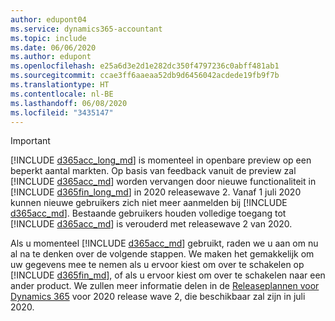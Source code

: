 ```yaml
---
author: edupont04
ms.service: dynamics365-accountant
ms.topic: include
ms.date: 06/06/2020
ms.author: edupont
ms.openlocfilehash: e25a6d3e2d1e282dc350f4797236c0abff481ab1
ms.sourcegitcommit: ccae3ff6aaeaa52db9d6456042acdede19fb9f7b
ms.translationtype: HT
ms.contentlocale: nl-BE
ms.lasthandoff: 06/08/2020
ms.locfileid: "3435147"
---
```

> [!IMPORTANT]
> [!INCLUDE [d365acc_long_md](d365acc_long_md.md)] is momenteel in openbare preview op een beperkt aantal markten. Op basis van feedback vanuit de preview zal [!INCLUDE [d365acc_md](d365acc_md.md)] worden vervangen door nieuwe functionaliteit in [!INCLUDE [d365fin_long_md](d365fin_long_md.md)] in 2020 releasewave 2. Vanaf 1 juli 2020 kunnen nieuwe gebruikers zich niet meer aanmelden bij [!INCLUDE [d365acc_md](d365acc_md.md)]. Bestaande gebruikers houden volledige toegang tot [!INCLUDE [d365acc_md](d365acc_md.md)] is verouderd met releasewave 2 van 2020.  

Als u momenteel [!INCLUDE [d365acc_md](d365acc_md.md)] gebruikt, raden we u aan om nu al na te denken over de volgende stappen. We maken het gemakkelijk om uw gegevens mee te nemen als u ervoor kiest om over te schakelen op [!INCLUDE [d365fin_md](d365fin_md.md)], of als u ervoor kiest om over te schakelen naar een ander product. We zullen meer informatie delen in de [Releaseplannen voor Dynamics 365](/dynamics365/release-plans/) voor 2020 release wave 2, die beschikbaar zal zijn in juli 2020.
